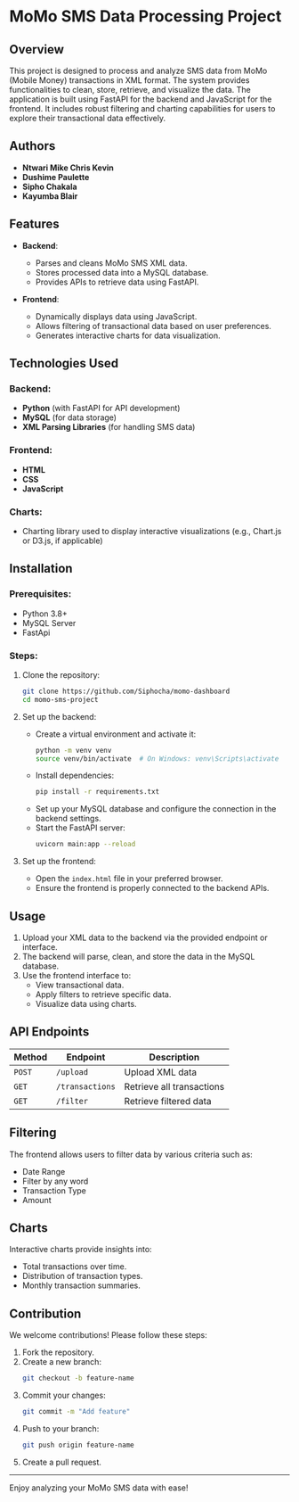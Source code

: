 # MoMo SMS Data Processing Project

## Overview

This project is designed to process and analyze SMS data from MoMo (Mobile Money) transactions in XML format. The system provides functionalities to clean, store, retrieve, and visualize the data. The application is built using FastAPI for the backend and JavaScript for the frontend. It includes robust filtering and charting capabilities for users to explore their transactional data effectively.

## Authors
- **Ntwari Mike Chris Kevin**
- **Dushime Paulette**
- **Sipho Chakala**
- **Kayumba Blair**

## Features
- **Backend**:
  - Parses and cleans MoMo SMS XML data.
  - Stores processed data into a MySQL database.
  - Provides APIs to retrieve data using FastAPI.

- **Frontend**:
  - Dynamically displays data using JavaScript.
  - Allows filtering of transactional data based on user preferences.
  - Generates interactive charts for data visualization.

## Technologies Used

### Backend:
- **Python** (with FastAPI for API development)
- **MySQL** (for data storage)
- **XML Parsing Libraries** (for handling SMS data)

### Frontend:
- **HTML**
- **CSS**
- **JavaScript**

### Charts:
- Charting library used to display interactive visualizations (e.g., Chart.js or D3.js, if applicable)

## Installation

### Prerequisites:
- Python 3.8+
- MySQL Server
- FastApi

### Steps:
1. Clone the repository:
   ```bash
   git clone https://github.com/Siphocha/momo-dashboard
   cd momo-sms-project
   ```
2. Set up the backend:
   - Create a virtual environment and activate it:
     ```bash
     python -m venv venv
     source venv/bin/activate  # On Windows: venv\Scripts\activate
     ```
   - Install dependencies:
     ```bash
     pip install -r requirements.txt
     ```
   - Set up your MySQL database and configure the connection in the backend settings.
   - Start the FastAPI server:
     ```bash
     uvicorn main:app --reload
     ```

3. Set up the frontend:
   - Open the `index.html` file in your preferred browser.
   - Ensure the frontend is properly connected to the backend APIs.

## Usage
1. Upload your XML data to the backend via the provided endpoint or interface.
2. The backend will parse, clean, and store the data in the MySQL database.
3. Use the frontend interface to:
   - View transactional data.
   - Apply filters to retrieve specific data.
   - Visualize data using charts.

## API Endpoints
| Method | Endpoint          | Description               |
|--------|-------------------|---------------------------|
| `POST` | `/upload`         | Upload XML data           |
| `GET`  | `/transactions`   | Retrieve all transactions |
| `GET`  | `/filter`         | Retrieve filtered data    |

## Filtering
The frontend allows users to filter data by various criteria such as:
- Date Range
- Filter by any word
- Transaction Type
- Amount

## Charts
Interactive charts provide insights into:
- Total transactions over time.
- Distribution of transaction types.
- Monthly transaction summaries.

## Contribution
We welcome contributions! Please follow these steps:
1. Fork the repository.
2. Create a new branch:
   ```bash
   git checkout -b feature-name
   ```
3. Commit your changes:
   ```bash
   git commit -m "Add feature"
   ```
4. Push to your branch:
   ```bash
   git push origin feature-name
   ```
5. Create a pull request.

---

Enjoy analyzing your MoMo SMS data with ease!
